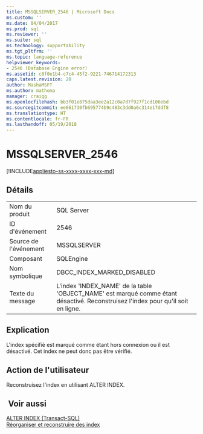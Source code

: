 ```yaml
---
title: MSSQLSERVER_2546 | Microsoft Docs
ms.custom: ''
ms.date: 04/04/2017
ms.prod: sql
ms.reviewer: ''
ms.suite: sql
ms.technology: supportability
ms.tgt_pltfrm: ''
ms.topic: language-reference
helpviewer_keywords:
- 2546 (Database Engine error)
ms.assetid: c8f0e1b4-c7c4-45f2-9221-746714172313
caps.latest.revision: 20
author: MashaMSFT
ms.author: mathoma
manager: craigg
ms.openlocfilehash: bb3f01e875daa3ee2a12c0a7d7f927f1cd106ebd
ms.sourcegitcommit: ee661730fb695774b9c483c3dd0a6c314e17ddf8
ms.translationtype: HT
ms.contentlocale: fr-FR
ms.lasthandoff: 05/19/2018
---
```

# <a name="mssqlserver2546"></a>MSSQLSERVER_2546
[!INCLUDE[appliesto-ss-xxxx-xxxx-xxx-md](../../includes/appliesto-ss-xxxx-xxxx-xxx-md.md)]
  
## <a name="details"></a>Détails  
  
|||  
|-|-|  
|Nom du produit|SQL Server|  
|ID d'événement|2546|  
|Source de l'événement|MSSQLSERVER|  
|Composant|SQLEngine|  
|Nom symbolique|DBCC_INDEX_MARKED_DISABLED|  
|Texte du message|L'index 'INDEX_NAME' de la table 'OBJECT_NAME' est marqué comme étant désactivé. Reconstruisez l'index pour qu'il soit en ligne.|  
  
## <a name="explanation"></a>Explication  
L'index spécifié est marqué comme étant hors connexion ou il est désactivé. Cet index ne peut donc pas être vérifié.  
  
## <a name="user-action"></a>Action de l'utilisateur  
Reconstruisez l'index en utilisant ALTER INDEX.  
  
## <a name="see-also"></a> Voir aussi  
[ALTER INDEX &#40;Transact-SQL&#41;](~/t-sql/statements/alter-index-transact-sql.md)  
[Réorganiser et reconstruire des index](~/relational-databases/indexes/reorganize-and-rebuild-indexes.md)  
  
